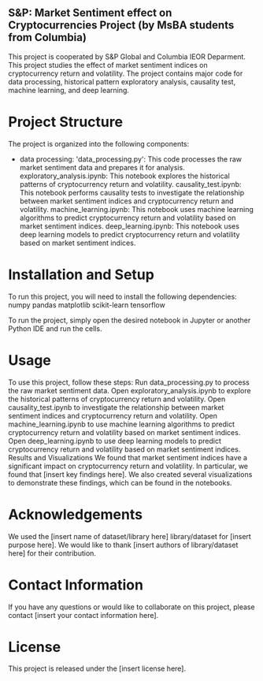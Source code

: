 ## S&P: Market Sentiment effect on Cryptocurrencies Project (by MsBA students from Columbia)
This project is cooperated by S&amp;P Global and Columbia IEOR Deparment.
This project studies the effect of market sentiment indices on cryptocurrency return and volatility. The project contains major code for data processing, historical pattern exploratory analysis, causality test, machine learning, and deep learning.

# Project Structure
The project is organized into the following components:

- data processing: 
'data_processing.py': This code processes the raw market sentiment data and prepares it for analysis.
exploratory_analysis.ipynb: This notebook explores the historical patterns of cryptocurrency return and volatility.
causality_test.ipynb: This notebook performs causality tests to investigate the relationship between market sentiment indices and cryptocurrency return and volatility.
machine_learning.ipynb: This notebook uses machine learning algorithms to predict cryptocurrency return and volatility based on market sentiment indices.
deep_learning.ipynb: This notebook uses deep learning models to predict cryptocurrency return and volatility based on market sentiment indices.

# Installation and Setup
To run this project, you will need to install the following dependencies:
numpy
pandas
matplotlib
scikit-learn
tensorflow

To run the project, simply open the desired notebook in Jupyter or another Python IDE and run the cells.

# Usage
To use this project, follow these steps:
Run data_processing.py to process the raw market sentiment data.
Open exploratory_analysis.ipynb to explore the historical patterns of cryptocurrency return and volatility.
Open causality_test.ipynb to investigate the relationship between market sentiment indices and cryptocurrency return and volatility.
Open machine_learning.ipynb to use machine learning algorithms to predict cryptocurrency return and volatility based on market sentiment indices.
Open deep_learning.ipynb to use deep learning models to predict cryptocurrency return and volatility based on market sentiment indices.
Results and Visualizations
We found that market sentiment indices have a significant impact on cryptocurrency return and volatility. In particular, we found that [insert key findings here]. We also created several visualizations to demonstrate these findings, which can be found in the notebooks.

# Acknowledgements
We used the [insert name of dataset/library here] library/dataset for [insert purpose here]. We would like to thank [insert authors of library/dataset here] for their contribution.

# Contact Information
If you have any questions or would like to collaborate on this project, please contact [insert your contact information here].

# License
This project is released under the [insert license here].
